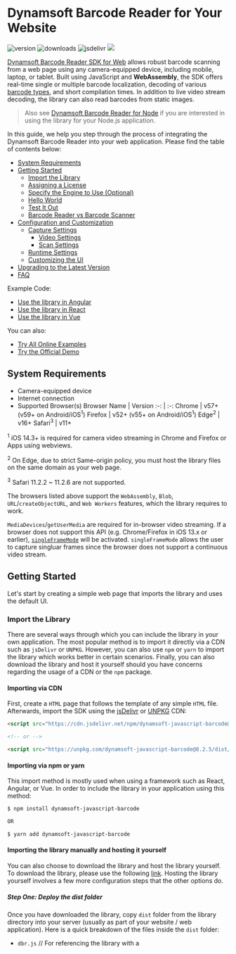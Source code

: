 # Dynamsoft Barcode Reader for Your Website

![version](https://img.shields.io/npm/v/dynamsoft-javascript-barcode.svg)
![downloads](https://img.shields.io/npm/dm/dynamsoft-javascript-barcode.svg) 
![jsdelivr](https://img.shields.io/jsdelivr/npm/hm/dynamsoft-javascript-barcode.svg)
![](https://img.shields.io/snyk/vulnerabilities/npm/dynamsoft-javascript-barcode.svg)

[Dynamsoft Barcode Reader SDK for Web](https://www.dynamsoft.com/Products/barcode-recognition-javascript.aspx) allows robust barcode scanning from a web page using any camera-equipped device, including mobile, laptop, or tablet. Built using JavaScript and **WebAssembly**, the SDK offers real-time single or multiple barcode localization, decoding of various [barcode types](https://www.dynamsoft.com/barcode-reader/features/#Supported-Barcode-Types), and short compilation times. In addition to live video stream decoding, the library can also read barcodes from static images.

> Also see [Dynamsoft Barcode Reader for Node](https://github.com/Dynamsoft/javascript-barcode/blob/master/README.NODE.md) if you are interested in using the library for your Node.js application.

In this guide, we help you step through the process of integrating the Dynamsoft Barcode Reader into your web application. Please find the table of contents below:

- [System Requirements](#system-requirements)
- [Getting Started](#getting-started)
    - [Import the Library](#import-the-library)
    - [Assigning a License](#assigning-a-license)
    - [Specify the Engine to Use (Optional)](#specify-the-engine-to-use-optional)
    - [Hello World](#hello-world-the-code)
    - [Test It Out](#test-it-out)
    - [Barcode Reader vs Barcode Scanner](#barcode-reader-vs-barcode-scanner)
- [Configuration and Customization](#configuration-and-customization)
    - [Capture Settings](#capture-settings)
        - [Video Settings](#video-settings)
        - [Scan Settings](#scan-settings)
    - [Runtime Settings](#runtime-settings)
    - [Customizing the UI](#customizing-the-ui)
- [Upgrading to the Latest Version](#upgrading-to-the-latest-version)
- [FAQ](#faq)

Example Code:

* [Use the library in Angular](https://github.com/Dynamsoft/dbr-browser-samples/tree/master/1.hello-world/3.read-video-angular)
* [Use the library in React](https://github.com/Dynamsoft/dbr-browser-samples/tree/master/1.hello-world/4.read-video-react)
* [Use the library in Vue](https://github.com/Dynamsoft/dbr-browser-samples/tree/master/1.hello-world/5.read-video-vue)

You can also:

* [Try All Online Examples](https://dynamsoft.github.io/dbr-browser-samples/index.html)
* [Try the Official Demo](https://demo.dynamsoft.com/barcode-reader-js/)

## System Requirements

- Camera-equipped device
- Internet connection
- Supported Browser(s)
    Browser Name | Version
    :-: | :-:
    Chrome | v57+ (v59+ on Android/iOS<sup>1</sup>)
    Firefox | v52+ (v55+ on Android/iOS<sup>1</sup>)
    Edge<sup>2</sup> | v16+
    Safari<sup>3</sup> | v11+

<sup>1</sup> iOS 14.3+ is required for camera video streaming in Chrome and Firefox or Apps using webviews.

<sup>2</sup> On Edge, due to strict Same-origin policy, you must host the library files on the same domain as your web page. 

<sup>3</sup> Safari 11.2.2 ~ 11.2.6 are not supported.

The browsers listed above support the `WebAssembly`, `Blob`, `URL`/`createObjectURL`, and `Web Workers` features, which the library requires to work.

`MediaDevices`/`getUserMedia` are required for in-browser video streaming. If a browser does not support this API (e.g. Chrome/Firefox in iOS 13.x or earlier), [`singleFrameMode`](https://www.dynamsoft.com/barcode-reader/programming/javascript/api-reference/BarcodeScanner/properties.html?ver=latest#singleframemode) will be activated. `singleFrameMode` allows the user to capture singluar frames since the browser does not support a continuous video stream.

## Getting Started

Let's start by creating a simple web page that imports the library and uses the default UI.

### Import the Library

There are several ways through which you can include the library in your own application. The most popular method is to import it directly via a CDN such as `jsDelivr` or `UNPKG`. However, you can also use `npm` or `yarn` to import the library which works better in certain scenarios. Finally, you can also download the library and host it yourself should you have concerns regarding the usage of a CDN or the `npm` package.

#### Importing via CDN

First, create a `HTML` page that follows the template of any simple `HTML` file. Afterwards, import the SDK using the [jsDelivr](https://www.jsdelivr.com/) or [UNPKG](https://unpkg.com/) CDN:

```html
<script src="https://cdn.jsdelivr.net/npm/dynamsoft-javascript-barcode@8.2.5/dist/dbr.js"></script>

<!-- or -->

<script src="https://unpkg.com/dynamsoft-javascript-barcode@8.2.5/dist/dbr.js"></script>
```

#### Importing via npm or yarn

This import method is mostly used when using a framework such as React, Angular, or Vue. In order to include the library in your application using this method:
```bash
$ npm install dynamsoft-javascript-barcode

OR

$ yarn add dynamsoft-javascript-barcode
```
#### Importing the library manually and hosting it yourself
You can also choose to download the library and host the library yourself. To download the library, please use the following [link](https://www.dynamsoft.com/barcode-reader/downloads/). Hosting the library yourself involves a few more configuration steps that the other options do.

##### Step One: Deploy the dist folder
Once you have downloaded the library, copy `dist` folder from the library directory into your server (usually as part of your website / web application). Here is a quick breakdown of the files inside the `dist` folder:

- `dbr.js` // For referencing the library with a <script> tag
- `dbr.browser.mjs` // For using the library as a module (<script type="module">)
- `dbr.scanner.html` // Defines the default scanner UI
- `dbr-<version>.worker.js` // Defines the worker thread for barcode reading
- `dbr-<version>.wasm.js` // Compact edition of the library (.js)
- `dbr-<version>.wasm` // Compact edition of the library (.wasm)
- `dbr-<version>.full.wasm.js` // Full edition of the library (.js)
- `dbr-<version>.full.wasm` // Full edition of the library (.wasm)

##### Step Two: Configure the Server
Now that the `dist` folder is in the application directory on the server, it's time to configure the server to be able to host and serve the library. This involves two small steps:
1. Set the MIME type to include `application/wasm` so that `.wasm` files are supported. Different servers are configured differently, so here are some of the most popular frameworks
    - NGINX: [mime.types](https://www.nginx.com/resources/wiki/start/topics/examples/full/#mime-types)
    - IIS: [Web.config](https://github.com/dynamsoft-dbr/javascript-barcode/blob/dac614f8033661901d85381dfaff8d612115862a/documents/conf/Web.config)
    - Java™ EE web app: [web.xml](https://github.com/dynamsoft-dbr/javascript-barcode/blob/dac614f8033661901d85381dfaff8d612115862a/documents/conf/web.xml)
    - Node.js: [npm mime](https://github.com/broofa/node-mime)
2. Enable `HTTPS`: To use the library, you must access the web application via a secure `HTTPS` connection. This is due to browser security restrictions which only grant camera video streaming access to a [secure context](https://developer.mozilla.org/en-US/docs/Web/Security/Secure_Contexts). Here is how to enable HTTPS on some of the most popular server frameworks:

    - NGINX: [Configuring HTTPS servers](https://nginx.org/en/docs/http/configuring_https_servers.html)
    - IIS: [Create a Self Signed Certificate in IIS](https://aboutssl.org/how-to-create-a-self-signed-certificate-in-iis/)
    - Tomcat: [Setting Up SSL on Tomcat in 5 minutes](https://dzone.com/articles/setting-ssl-tomcat-5-minutes)
    - Node.js: [npm tls](https://nodejs.org/docs/v0.4.1/api/tls.html)

##### Step Three: Now to include the library

Finally, all you need to do is include a reference to `dbr.js` from the library directory on your server.Depending on how you downloaded the library and where you put it, the reference can look something like this:
```html
<script src="/DBR-JS-8.2.5/dist/dbr.js"></script>

OR

<script src="/node_modules/dynamsoft-javascript-barcode/dist/dbr.js"></script>
```

### Assigning a License

The library requires a license to work, so one of the first things that must be done when the page loads is to assign the license. The license is specified mainly using the properties [`organizationID`](https://www.dynamsoft.com/barcode-reader/programming/javascript/api-reference/BarcodeReader/properties.html#organizationid) and [`handshakeCode`](https://www.dynamsoft.com/barcode-reader/programming/javascript/api-reference/BarcodeReader/properties.html#handshakeCode).

#### Trial License

Starting from **v8.2.5** of the JavaScript edition, the `organizationID` can be used to specify the **trial license**. As a developer, this is what you need to do to obtain and use a trial license:
1. Log into the [customer portal trial license page](https://www.dynamsoft.com/customer/license/trialLicense). Please note your organization ID, printed at the top of the page.
2. Request a new trial license for the Dynamsoft Barcode Reader (v8.x - JavaScript edition). Afterwards you will find a new license under 'Requested Licenses'.
3. Now that a new trial license has been attached to your organization ID, all you need to do is simply specify the organization ID before creating the `BarcodeReader` or a `BarcodeScanner` instance as such:
    ```javascript
    Dynamsoft.DBR.BarcodeReader.organizationID = "123456"; // replace the number 123456 with YOUR-ORGANIZATION-ID
    ```
4. If you are experiencing any issues generating your trial license, please [contact our support team](https://www.dynamsoft.com/company/contact/) to get a trial extension.
> Note: Should the organization ID not be specified in the code, a 7-day public trial license will be used by default.

> Note: In versions earlier than v8.2.5, the trial and full licenses are both specified by the [`productKeys`](https://www.dynamsoft.com/barcode-reader/programming/javascript/api-reference/BarcodeReader/properties.html#productkeys) property insted.

#### Full License

If you have acquired a full license, please refer to this [article](https://www.dynamsoft.com/barcode-reader/license-activation/set-full-license.html?ver=latest) on how to use it.

*Note*:

  + *Network connection is required for the license to work.*
  + *If nothing is specified, a 7-day (public) trial will be used by default which is the case in the above "hello world" example.*
  + *The license is actually fetched during the creation of an `BarcodeScanner` or `BarcodeReader` object.*
  + *If a public network connection is not available, you can choose to host a license server in your private network or even get an offline license that does not require any network connection. [Contact us](https://www.dynamsoft.com/company/contact/) for more information.*

### Specify the Engine to Use (Optional)

The **engine** refers to the directory containing the library's resource files (e.g. `*.wasm`, `*.worker.js`, `*.wasm`, etc.).

The SDK comes with two engine types, `compact` and `full`. The `compact` engine is smaller and takes less time to load and compile than the `full` engine, but offers a shorter range of features than its counterpart. These features include certain advanced barcode formats and API methods. The full breakdown is here:

  | Features | Compact edition | Full edition |
  |:-:|:-:|:-:|
  | *.wasm* size<sup>*</sup>\(gzip\) | 897 KB | 1.2 MB |
  | 1D | &#10003; | &#10003; |
  | QR | &#10003; | &#10003; |
  | Micro QR | - | &#10003; |
  | PDF417 | &#10003; | &#10003; |
  | Micro PDF417 | - | &#10003; |
  | DataMatrix | &#10003; | &#10003; |
  | Aztec | - | &#10003; |
  | MaxiCode | - | &#10003; |
  | Patch Code | - | &#10003; |
  | GS1 Composite Code | - | &#10003; |
  | GS1 DataBar | - | &#10003; |
  | DotCode | - | &#10003; |
  | Postal Code | - | &#10003; |
  | DPM | - | &#10003; |
  | getRuntimeSettings | &#10003; | &#10003; |
  | updateRuntimeSettings | &#10003; | &#10003; |
  | getIntermediateResults | - | &#10003; |
  | initRuntimeSettingsWithString | - | &#10003; |
  | outputSettingsToString | - | &#10003; |

  *Note: The current file size is for version 8.2.5. The size may differ in older versions.*

**By default, the SDK uses the `compact` engine as it is sufficient for most cases**. A change in the engine is not required unless you need to include one or more of the `full` engine features listed above, making this step entirely optional. 

To control which engine the SDK uses, please define the `_bUseFullFeature` property before `createInstance` is called or the library is loaded in.
```javascript
Dynamsoft.DBR.BarcodeScanner._bUseFullFeature = true; // use the full engine
```
When using certain frameworks such as Angular or React that use the library's `npm` package, it is recommended to use our library as a component. In those cases, the engine files would not be in the same location as the main library file, `dbr.js`.

**In most cases this configuration is not required as most developers opt to use the CDN link or reference the `dbr.js` file directly**

However, if you do encounter those situations, the engine path must be explicitly defined using the [`engineResourcePath`](https://www.dynamsoft.com/barcode-reader/programming/javascript/api-reference/BarcodeReader.html#engineresourcepath) property before the library is loaded in. The following code shows how to use the jsDelivr CDN as the engine path or alternatively, the library's directory in `node_modules`.

```js
import DBR from "dynamsoft-javascript-barcode";
DBR.BarcodeScanner.engineResourcePath = "https://cdn.jsdelivr.net/npm/dynamsoft-javascript-barcode@8.2.5/dist/"; // use the jsDelivr CDN
DBR.BarcodeScanner.engineResourcePath = "/node_modules/dynamsoft-javascript-barcode/dist/"; // use the npm package in node_modules
export default DBR;
```


### Hello World - The Code

Please find the minimum code needed to get the library up and running in your web page below:

```html
<!DOCTYPE html>
<html>
<body>
    <!-- Please visit https://www.dynamsoft.com/customer/license/trialLicense to get a trial license. -->
    <script src="https://cdn.jsdelivr.net/npm/dynamsoft-javascript-barcode@8.2.5/dist/dbr.js" ></script>
    <script>
        // initializes and uses the library
        let scanner = null;
        (async()=>{
            Dynamsoft.DBR.BarcodeReader.organizationID = "123456"; // replace the number 123456 with YOUR-ORGANIZATION-ID
            scanner = await Dynamsoft.DBR.BarcodeScanner.createInstance();
            scanner.onFrameRead = results => {console.log(results);};
            scanner.onUnduplicatedRead = (txt, result) => {alert(txt);};
            await scanner.show();
        })();
    </script>
</body>
</html>
```

[Test in JSFiddle](https://jsfiddle.net/DynamsoftTeam/pL4e7yrd/)

[Test in Github Pages](https://dynamsoft.github.io/dbr-browser-samples/1.hello-world/1.minimum-code.html)

`createInstance`: This method instantiates a `BarcodeReader` object or a `BarcodeScanner` object, depending on the scenario. For details on the difference between the two classes, please refer to the [BarcodeReader vs BarcodeScanner section](#barcode-reader-vs-barcode-scanner)

`onFrameRead`: This event is triggered after each single frame is scanned. The `results` object contains all the barcode results that the library found on this frame. In the above code, the results found in every frame are printed to the console. 

`onUnduplicatedRead`: This event is triggered when a new barcode (not a duplicate) is found. `txt` holds the barcode text value while `result` is an object that holds details of the found barcode. In this example, an alert will be displayed for each unique barcode found.

`show`: Displays the UI of the `BarcodeScanner` object and starts the scanning process.

### Test It Out

Open the HTML page in your browser and you should see a pop-up asking for permission to access the camera. Once camera access is granted, the video stream will start in the default UI of the **BarcodeScanner** object.

**Note**: If you don't see the pop-up, wait a few seconds for the library to finish compiling.   

Place a barcode in front of the camera once it opens up. Once the barcode is detected, you will see an alert with the text result. In addition, the located barcode will be highlighted via the default UI of the scanner.

Please be aware of the [potential issues](#faq) you might encounter when you open the web page you just created for the first time.

### Barcode Reader vs Barcode Scanner

DBR JavaScript comes with two main classes:
1. [`BarcodeReader`](https://www.dynamsoft.com/barcode-reader/programming/javascript/api-reference/BarcodeReader/) is used when image decoding. If your typical use case does not involve an interactive video scenario (decoding barcodes directly from a video stream) but rather, just images, then going with the `BarcodeReader` class is recommended.
    ```
    reader = await Dynamsoft.DBR.BarcodeReader.createInstance();
    ```
2. [`BarcodeScanner`](https://www.dynamsoft.com/barcode-reader/programming/javascript/api-reference/BarcodeScanner/) is the opposite, and should be used in the aforementioned interactive video scenarios. Therefore, this class comes with API addressing camera control and video settings which are not available in the other class.
    ```
    scanner = await Dynamsoft.DBR.BarcodeScanner.createInstance();
    ```

## Configuration and Customization 
The SDK comes with a variety of settings to help optimize the performance of the `BarcodeReader` or the `BarcodeScanner`, depending on your use. The settings are divided into two main categories, Capture Settings and Runtime Settings, with the latter being its own class `RuntimeSettings`.  The capture settings will mainly deal with two classes, `VideoSettings` and `ScanSettings`. The following section will break down each of these settings and how to use them.

### Capture Settings

This first section will look into the capture settings of the `BarcodeScanner` class. These settings are used to control the video media constraints and some of the more niche video scanner settings. Please note that these settings are not applicable to the `BarcodeReader` class.

#### Video Settings
The video settings are directly inherited from the [MediaStreamConstraints](https://developer.mozilla.org/en-US/docs/Web/API/MediaDevices/getUserMedia) dictionary used by `getUserMedia`. Please note that we will only use the `video` track constraint when it comes to DBR JavaScript.

To update these `MediaStreamConstraints` settings such as video width, video height, frame rate, or choosing which camera to use (in case a device is equipped with multiple cameras), the [updateVideoSettings](https://www.dynamsoft.com/barcode-reader/programming/javascript/api-reference/BarcodeScanner/methods/capture-settings.html?ver=latest#updatevideosettings) method can be used.

To retrieve the current video settings, you can use the [getVideoSettings](https://www.dynamsoft.com/barcode-reader/programming/javascript/api-reference/BarcodeScanner/methods/capture-settings.html?ver=latest#getvideosettings) method. Please note that `updateVideoSettings` and `getVideoSettings` are only applicable to the `BarcodeScanner` class.

The library offers several methods that allow you to set some of the video settings directly rather than through the `updateVideoSettings` method. Here is a quick breakdown:
- `setResolution`: Sets the current video resolution
- `setFrameRate`: Sets the current video frame rate
- `setColorTemperature`: Adjusts the video color temperature
- `setExposureCompensation`: Adjusts the exposure level of the video
- `setZoom`: Zoom in or out of the video stream
- `turnOnTorch`/`turnOffTorch`: Some cameras come equipped with a flash, like most phone cameras nowadays. These two methods allow the user to control the flash/torch camera feature from within the browser.

#### Scan Settings
The capture settings also include settings related to the video scanner behaviour, called the `ScanSettings`. To retrieve the current scan settings, you can use the [getScanSettings](https://www.dynamsoft.com/barcode-reader/programming/javascript/api-reference/BarcodeScanner/methods/capture-settings.html#getscansettings).

The `ScanSettings` class lets the users control more niche things related to the scanner specifically. For instance, `duplicateForgetTime` specifies the time that the library remembers a found barcode, therefore allowing the library to ignore any duplicate results within the specified time period. This setting is very handy in situations where the user is scanning multiple barcodes on the same video frame.

The other members of `ScanSettings` are:
- `frameFilter`: Filters and discards video frames that are out of focus
- `intervalTime`: The duration of the scan interval to allow the library to release the CPU periodically.

### Runtime Settings
The `RuntimeSettings` interface is common to both the `BarcodeReader` and the `BarcodeScanner` classes. These settings are concerned more with the operation of the barcode decoding process itself, whether it has to do with localization, binarization, or any of the other various steps involved.

DBR JavScript comes with a few pre-built runtime settings templates that you can use depending on the scenario. There are currently 4 pre-built templates: `single`, `speed`, `balance`, and `coverage`.

- `single`: The **default** template used. This mode has been optimized to read a single barcode at a time very quickly.
- `speed`: This mode prioritizes speed over coverage when scanning a frame or image, and is recommended when decoding from a video stream. However, please note that this mode is slower than `single` if scanning a single barcode at a time.
- `coverage`: Vice-versa of the `speed` mode. This mode is recommended when there are multiple barcodes per frame or image and you want to ensure that the library consistently locates them all, despite taking a longer time to do so.
- `balance`: As the name suggests, this mode finds a balance between the two extremes of `speed` and `coverage`. If you find that the `speed` mode is missing barcodes, but the `coverage` mode is able to locate them all but the time cost is too high, then `balance` mode can find a good point in the middle.

The `RuntimeSettings` interface controls a lot of aspects of the library, such as choosing which barcode formats to detect or defining a specific region of an image or video stream to read barcodes from, among many others.

In fact, to best learn about all of the runtime settings and which scenarios call for which settings, it is best to refer to our [RuntimeSettings Parameters](https://www.dynamsoft.com/barcode-reader/parameters/) page. 

However, please note that not all of the parameters of `RuntimeSettings` are applicable to both core classes of DBR JavaScript. To learn which specifically apply to the JavaScript edition, please refer to this [page](https://www.dynamsoft.com/barcode-reader/programming/javascript/api-reference/global-interfaces.html#runtimesettings).

### Customizing the UI
The `BarcodeScanner` class of the JavaScript edition comes with its own default UI. This default UI, defined in `dbr.scanner.html` of the library files, comes with 3 core components:
- **Video Viewer**: This is the main component of the UI that displays the video stream from the camera, mobile or desktop. This viewer also comes with a canvas component that highlights any detected barcodes by default. This viewer, 
- **Source Select Dropdown**: This second component is used to select which camera to use should there be mutiple cameras available. By default, this dropdown auto-populates with all the available cameras to choose from.
- **Resolution Select Dropdown**: The last component is used to select the video resolution. Please note that your camera may not support all of the resolutions listed in the dropdown, especially the higher ones. To learn about your camera's capabilities and whether a certain resolution is supported, you can use the `getCapabilities` method after selecting the camera in question.

The SDK does, however, give you the ability to customize the UI to fit your application. In fact, there are 3 ways in which you can do this:

1. Modifying the `dbr.scanner.html` file directly can allow you to customize the default UI elements for any scanner instance that is created.

2. If you do not feel comfortable modifying the `dbr.scanner.html` file directly, you can copy it and modify the duplicate instead. Then, specify the modified file as the main UI file using the `defaultUIElementURL` property of the `BarcodeScanner` class as such: `Dynamsoft.DBR.BarcodeScanner.defaultUIElementURL = url` where `url` is the URL/path to the new file.

3. Build the UI as its own HTML element in the webpage. In order to do this, the HTML Element must either (1) be a `video` element with the `dbrScanner-video` class or (2) contain a `video` element with the `dbrScanner-video` class. Then, once the element is created, tell the SDK to use it via the `setUIElement` method as such:
    ```html
    <body>
        <div id="div-video-container">
            <video class="dbrScanner-video" playsinline="true"></video>
        </div>
        <script src="https://cdn.jsdelivr.net/npm/dynamsoft-javascript-barcode@8.2.5/dist/dbr.js"></script>
        <script>
            let scanner = null;
            (async()=>{
                Dynamsoft.DBR.BarcodeReader.organizationID = "123456"; // replace the number 123456 with YOUR-ORGANIZATION-ID
                scanner = await Dynamsoft.DBR.BarcodeScanner.createInstance();
                await scanner.setUIElement(document.getElementById('div-video-container'));
                scanner.onFrameRead = results => {console.log(results);};
                scanner.onUnduplicatedRead = (txt, result) => {alert(txt);};
                await scanner.show();
            })();
        </script>
    </body>
    ```
    > Please note that if the element does not exist once the `setUIElement` method is called, an error will be thrown. Therefore, the element must be declared manually in the HTML code, or created programatically via JavaScript. 

In the above example, we only included the video viewer component in the custom UI element `div-video-container`. What if we also wanted to include the source select dropdown or the resolution select dropdown elements? In that case, you would need to manually include the `select` elements and assign each the appropriate class:
```html
<video class="dbrScanner-video" playsinline="true"></video> <!-- Video Viewer component -->
<select class="dbrScanner-sel-camera"></select> <!-- Source/Camera Select component -->
<select class="dbrScanner-sel-resolution"></select> <!-- Resolution Select component -->
```

It is necessary to assign the correct class to the `select` dropdown elements so that the SDK will know to automatically populate them with the available options. 

The `dbrScanner-sel-camera` dropdown populates with the available camera sources.

The `dbrScanner-sel-resolution` dropdown populates with 8 resolution options by default. However, not all cameras out there support all of the resolution options, so you must check if the selected camera supports the resolution that you are trying to set it to. In case a camera does not support a certain resolution, the SDK will automatically choose the closest supported resolution less than the desired resolution.

You can also limit the number of resolution options if you believe that having all 8 options could be a little overwhelming and unnecessary for your users. To do so, manually define the options that you want to include. The currently used resolution can be displayed as a separate option, as long as it has the class `dbrScanner-opt-gotResolution`.

The following demonstrates putting all of these elements together, including limiting the number of resolution options:
```html
<body>
    <div id="div-video-container">
        <select class="dbrScanner-sel-camera"></select>
        <select class="dbrScanner-sel-resolution">
            <option class="dbrScanner-opt-gotResolution" value="got"></option>
            <option data-width="1920" data-height="1080">1920 x 1080</option>
            <option data-width="1280" data-height="720">1280 x 720</option>
            <option data-width="640" data-height="480">640 x 480</option>
        </select><br>
        <video class="dbrScanner-video" playsinline="true"></video>
    </div>
    <script src="https://cdn.jsdelivr.net/npm/dynamsoft-javascript-barcode@8.2.5/dist/dbr.js"></script>
    <script>
        let scanner = null;
        (async()=>{
            Dynamsoft.DBR.BarcodeReader.organizationID = "123456"; // replace the number 123456 with YOUR-ORGANIZATION-ID
            scanner = await Dynamsoft.DBR.BarcodeScanner.createInstance();
            await scanner.setUIElement(document.getElementById('div-video-container'));
            scanner.onFrameRead = results => {console.log(results);};
            scanner.onUnduplicatedRead = (txt, result) => {alert(txt);};
            await scanner.show();
        })();
    </script>
</body>
```

## Upgrading to the Latest Version

If you are using an older version of the library and want to upgrade to the latest version, please refer to the [upgrade article](https://www.dynamsoft.com/barcode-reader/programming/javascript/user-guide/upgrade.html?ver=latest).

## FAQ

#### Why can't I use my camera when I open the web page?

If you open the HTML file as `file:///` or `http://`, the following error may appear in the browser console:

> [Deprecation] getUserMedia() no longer works on insecure origins. To use this feature, you should consider switching your application to a secure origin, such as HTTPS. See https://goo.gl/rStTGz for more details.

In Safari 12 the equivalent error is:

> Trying to call getUserMedia from an insecure document.

To access the camera with the API [getUserMedia](https://developer.mozilla.org/en-US/docs/Web/API/MediaDevices/getUserMedia), HTTPS is required.

**Note**: If you use Chrome or Firefox, you might not get the error because these two browsers allow camera access via `file:///` and `http://localhost`.

To make sure your web application can access the camera and resolve this error, please deploy the page to a web server configure your web server to support HTTPS. The following links may help depending on the server framework:

- NGINX: [Configuring HTTPS servers](https://nginx.org/en/docs/http/configuring_https_servers.html)
- IIS: [Create a Self Signed Certificate in IIS](https://aboutssl.org/how-to-create-a-self-signed-certificate-in-iis/)
- Tomcat: [Setting Up SSL on Tomcat in 5 minutes](https://dzone.com/articles/setting-ssl-tomcat-5-minutes)
- Node.js: [npm tls](https://nodejs.org/docs/v0.4.1/api/tls.html)


#### Can I use a self-signed cerificate when configuring HTTPS for my server?

For testing purposes, a self-signed certificate can be used when configuring HTTPS. When accessing the site using this certificate, the browser might say "the site is not secure". In this case, go to the certificate settings and set to trust this certificate.

In a production environment, you will need a valid HTTPS certificate.

#### What are the exact differences between the different built-in modes?

In the customization and configuration section of the guide, we introduced the runtime settings and the corresponding built-in templates, `single`, `speed`, `coverage`, and `balance`.

We went over the different scenarios that each mode correspond to, without going into specific details on how each mode affects the individual runtime settings. If you are wondering what those exact differences are, here is a breakdown:

|        Runtime Setting       |            speed           |           balance          |           coverage          |          single          |
|:----------------------------:|:--------------------------:|:--------------------------:|:---------------------------:|:-------------------------:|
|          deblurLevel         |               3            |               5            |               9             |             9             |
|      barcodeFormatIds      |           32505858         |           32505858         |            32505858         |             0             |
|     expectedBarcodesCount    |              512           |              512           |              512            |             0             |
| grayscaleTransformationModes |  [2, 0, 0, 0, 0, 0, 0, 0]  |  [2, 0, 0, 0, 0, 0, 0, 0]  |   [2, 1, 0, 0, 0, 0, 0, 0]  |  [2, 0, 0, 0, 0, 0, 0, 0] |
|        textFilterModes       |  [0, 0, 0, 0, 0, 0, 0, 0]  |  [2, 0, 0, 0, 0, 0, 0, 0]  |   [2, 0, 0, 0, 0, 0, 0, 0]  |  [2, 0, 0, 0, 0, 0, 0, 0] |
|       localizationModes      | [2, 32, 64, 0, 0, 0, 0, 0] | [2, 4, 32, 64, 0, 0, 0, 0] | [2, 16, 4, 8, 32, 64, 0, 0] | [2, 16, 4, 8, 0, 0, 0, 0] |
|      scaleDownThreshold      |            2300            |            2300            |          214748347          |            2300           |

## Support

If you encounter any issues or have any issues regarding the library, please feel free to [contact us](https://www.dynamsoft.com/company/contact/).